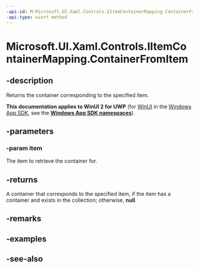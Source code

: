 ```yaml
---
-api-id: M:Microsoft.UI.Xaml.Controls.IItemContainerMapping.ContainerFromItem(System.Object)
-api-type: winrt method
---
```


<!-- Method syntax
public Windows.UI.Xaml.DependencyObject ContainerFromItem(System.Object item)
-->

# Microsoft.UI.Xaml.Controls.IItemContainerMapping.ContainerFromItem

## -description
Returns the container corresponding to the specified item.

**This documentation applies to WinUI 2 for UWP** (for [WinUI](/windows/apps/winui/winui3/) in the [Windows App SDK](/windows/apps/windows-app-sdk/), see the **[Windows App SDK namespaces](/windows/windows-app-sdk/api/winrt/)**).

## -parameters
### -param item
The item to retrieve the container for.

## -returns
A container that corresponds to the specified item, if the item has a container and exists in the collection; otherwise, **null**.

## -remarks

## -examples

## -see-also

